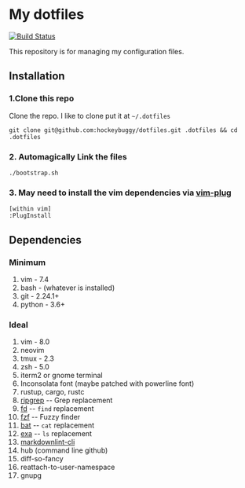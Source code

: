 # My dotfiles

[![Build Status](https://travis-ci.org/hockeybuggy/dotfiles.svg)](https://travis-ci.org/hockeybuggy/dotfiles)

This repository is for managing my configuration files.

## Installation

### 1.Clone this repo

Clone the repo. I like to clone put it at `~/.dotfiles`

    git clone git@github.com:hockeybuggy/dotfiles.git .dotfiles && cd .dotfiles

### 2. Automagically Link the files

    ./bootstrap.sh

### 3. May need to install the vim dependencies via [vim-plug](https://github.com/junegunn/vim-plug)

    [within vim]
    :PlugInstall

## Dependencies

### Minimum

1. vim  - 7.4
1. bash - (whatever is installed)
1. git  - 2.24.1+
1. python - 3.6+

### Ideal

1. vim - 8.0
1. neovim
1. tmux - 2.3
1. zsh  - 5.0
1. iterm2 or gnome terminal
1. Inconsolata font (maybe patched with powerline font)
1. rustup, cargo, rustc
1. [ripgrep](https://github.com/BurntSushi/ripgrep) -- Grep replacement
1. [fd](https://github.com/sharkdp/fd) -- `find` replacement
1. [fzf](https://github.com/junegunn/fzf) -- Fuzzy finder
1. [bat](https://github.com/sharkdp/bat) -- `cat` replacement
1. [exa](https://the.exa.website/) -- `ls` replacement
1. [markdownlint-cli](https://github.com/igorshubovych/markdownlint-cli)
1. hub (command line github)
1. diff-so-fancy
1. reattach-to-user-namespace
1. gnupg
